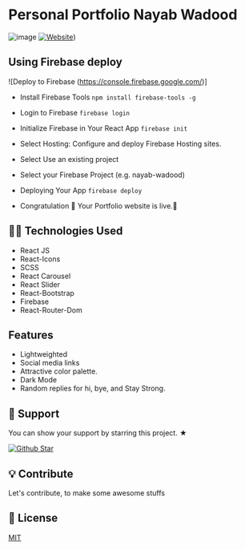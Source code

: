 # Personal Portfolio Nayab Wadood


![image](https://user-images.githubusercontent.com/86098390/222922881-b38d655d-df02-4dc8-a419-a6efa50f1916.png)
[![Website](https://img.shields.io/website?style=for-the-badge&up_message=Demo&url=https%3A%2F%2Fvima.netlify.app%2F)](https://nayab-wadood-99.web.app/))

## Using Firebase deploy
![Deploy to Firebase (https://console.firebase.google.com/)]
- Install Firebase Tools `npm install firebase-tools -g`
- Login to Firebase `firebase login`
- Initialize Firebase in Your React App `firebase init`
- Select Hosting: Configure and deploy Firebase Hosting sites.
- Select Use an existing project
- Select your Firebase Project (e.g. nayab-wadood)
- Deploying Your App `firebase deploy`

- Congratulation 🎉 Your Portfolio website is live.🥳

## 👨‍💻 Technologies Used

- React JS
- React-Icons
- SCSS
- React Carousel
- React Slider
- React-Bootstrap
- Firebase
- React-Router-Dom

## Features

- Lightweighted
- Social media links
- Attractive color palette.
- Dark Mode
- Random replies for hi, bye, and Stay Strong.

## 💖 Support

<p>You can show your support by starring this project. ★</p>
<a href="https://github.com/Ihtisham-Khattak">
  <img src="https://img.shields.io/github/stars/arifszn/gitprofile?style=social" alt="Github Star">
</a>

## 💡 Contribute

Let's contribute, to make some awesome stuffs

## 📄 License

[MIT](https://github.com/arifszn/gitprofile/blob/main/LICENSE)
